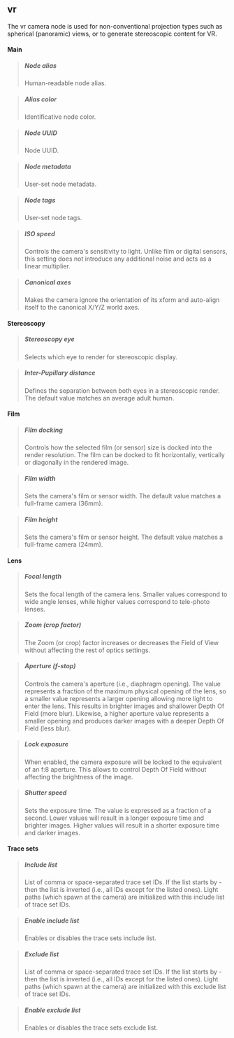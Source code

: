 ## **vr**

The vr camera node is used for non-conventional projection types such as spherical (panoramic) views, or to generate stereoscopic content for VR.
#### Main

> ##### Node alias
> Human-readable node alias.

> ##### Alias color
> Identificative node color.

> ##### Node UUID
> Node UUID.

> ##### Node metadata
> User-set node metadata.

> ##### Node tags
> User-set node tags.

> ##### ISO speed
> Controls the camera's sensitivity to light. Unlike film or digital sensors, this setting does not introduce any additional noise and acts as a linear multiplier.

> ##### Canonical axes
> Makes the camera ignore the orientation of its xform and auto-align itself to the canonical X/Y/Z world axes.

#### Stereoscopy

> ##### Stereoscopy eye
> Selects which eye to render for stereoscopic display.

> ##### Inter-Pupillary distance
> Defines the separation between both eyes in a stereoscopic render. The default value matches an average adult human.

#### Film

> ##### Film docking
> Controls how the selected film (or sensor) size is docked into the render resolution. The film can be docked to fit horizontally, vertically or diagonally in the rendered image.

> ##### Film width
> Sets the camera's film or sensor width. The default value matches a full-frame camera (36mm).

> ##### Film height
> Sets the camera's film or sensor height. The default value matches a full-frame camera (24mm).

#### Lens

> ##### Focal length
> Sets the focal length of the camera lens. Smaller values correspond to wide angle lenses, while higher values correspond to tele-photo lenses.

> ##### Zoom (crop factor)
> The Zoom (or crop) factor increases or decreases the Field of View without affecting the rest of optics settings.

> ##### Aperture (f-stop)
> Controls the camera's aperture (i.e., diaphragm opening). The value represents a fraction of the maximum physical opening of the lens, so a smaller value represents a larger opening allowing more light to enter the lens. This results in brighter images and shallower Depth Of Field (more blur). Likewise, a higher aperture value represents a smaller opening and produces darker images with a deeper Depth Of Field (less blur).

> ##### Lock exposure
> When enabled, the camera exposure will be locked to the equivalent of an f:8 aperture. This allows to control Depth Of Field without affecting the brightness of the image.

> ##### Shutter speed
> Sets the exposure time. The value is expressed as a fraction of a second. Lower values will result in a longer exposure time and brighter images. Higher values will result in a shorter exposure time and darker images.

#### Trace sets

> ##### Include list
> List of comma or space-separated trace set IDs. If the list starts by - then the list is inverted (i.e., all IDs except for the listed ones). Light paths (which spawn at the camera) are initialized with this include list of trace set IDs.

> ##### Enable include list
> Enables or disables the trace sets include list.

> ##### Exclude list
> List of comma or space-separated trace set IDs. If the list starts by - then the list is inverted (i.e., all IDs except for the listed ones). Light paths (which spawn at the camera) are initialized with this exclude list of trace set IDs.

> ##### Enable exclude list
> Enables or disables the trace sets exclude list.

